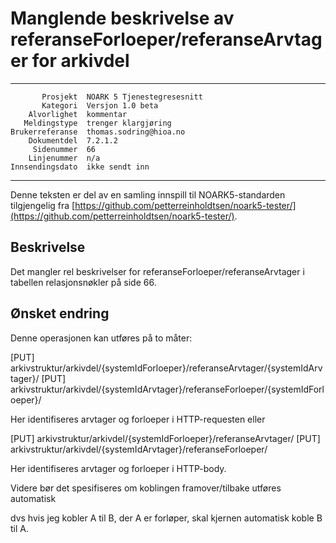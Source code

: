Manglende beskrivelse av referanseForloeper/referanseArvtager for arkivdel
==============================================================

 ------------------  ---------------------------------
           Prosjekt  NOARK 5 Tjenestegresesnitt
           Kategori  Versjon 1.0 beta
        Alvorlighet  kommentar
       Meldingstype  trenger klargjøring
    Brukerreferanse  thomas.sodring@hioa.no
        Dokumentdel  7.2.1.2
         Sidenummer  66
        Linjenummer  n/a
    Innsendingsdato  ikke sendt inn
 ------------------  ---------------------------------

Denne teksten er del av en samling innspill til NOARK5-standarden
tilgjengelig fra [https://github.com/petterreinholdtsen/noark5-tester/](https://github.com/petterreinholdtsen/noark5-tester/).

Beskrivelse
-----------
Det mangler rel beskrivelser for referanseForloeper/referanseArvtager i tabellen
relasjonsnøkler på side 66.


Ønsket endring
--------------

Denne operasjonen kan utføres på to måter:

[PUT] arkivstruktur/arkivdel/{systemIdForloeper}/referanseArvtager/{systemIdArvtager}/
[PUT] arkivstruktur/arkivdel/{systemIdArvtager}/referanseForloeper/{systemIdForloeper}/

Her identifiseres arvtager og forloeper i HTTP-requesten eller

[PUT] arkivstruktur/arkivdel/{systemIdForloeper}/referanseArvtager/
[PUT] arkivstruktur/arkivdel/{systemIdArvtager}/referanseForloeper/

Her identifiseres arvtager og forloeper i HTTP-body.

Videre bør det spesifiseres om koblingen framover/tilbake utføres automatisk

dvs hvis jeg kobler A til B, der A er forløper, skal kjernen automatisk koble
B til A.
